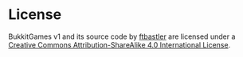 License
===========

BukkitGames v1 and its source code by [ftbastler](https://github.com/ftbastler) are licensed under a [Creative Commons Attribution-ShareAlike 4.0 International License](https://creativecommons.org/licenses/by-sa/4.0/).
